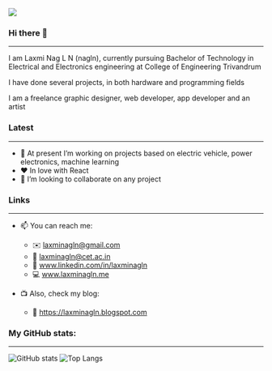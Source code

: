 ![](https://komarev.com/ghpvc/?username=laxminagln&color=red&label=nagln'+views)
### Hi there 👋
-----------------------------------------
I am Laxmi Nag L N (nagln), currently pursuing Bachelor of Technology in Electrical and Electronics engineering at College of Engineering Trivandrum

I have done several projects, in both hardware and programming fields

I am a freelance graphic designer, web developer, app developer and an artist

### Latest
-----------------------------------------
- 🔭 At present I’m working on projects based on electric vehicle, power electronics, machine learning
- :heart: In love with React
- 👯 I’m looking to collaborate on any project 

### Links
-----------------------------------------
- 📫 You can reach me: 
  - :envelope: laxminagln@gmail.com
  - :office: laxminagln@cet.ac.in
  - :raising_hand: www.linkedin.com/in/laxminagln
  - :computer: www.laxminagln.me
  
- :tv: Also, check my blog:
  - :book: https://laxminagln.blogspot.com

### My GitHub stats:
-----------------------------------------
![GitHub stats](https://github-readme-stats.vercel.app/api?username=laxminagln&show_icons=true&theme=tokyonight)
![Top Langs](https://github-readme-stats.vercel.app/api/top-langs/?username=CharalambosIoannou&theme=tokyonight)
